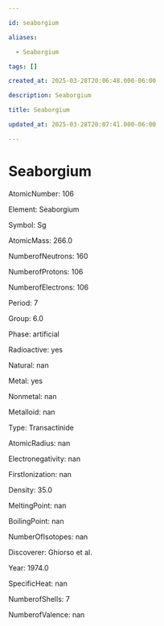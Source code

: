```yaml
---

id: seaborgium

aliases:

  - Seaborgium

tags: []

created_at: 2025-03-28T20:06:48.000-06:00

description: Seaborgium

title: Seaborgium

updated_at: 2025-03-28T20:07:41.000-06:00

---
```




# Seaborgium

AtomicNumber: 106

Element: Seaborgium

Symbol: Sg

AtomicMass: 266.0

NumberofNeutrons: 160

NumberofProtons: 106

NumberofElectrons: 106

Period: 7

Group: 6.0

Phase: artificial

Radioactive: yes

Natural: nan

Metal: yes

Nonmetal: nan

Metalloid: nan

Type: Transactinide

AtomicRadius: nan

Electronegativity: nan

FirstIonization: nan

Density: 35.0

MeltingPoint: nan

BoilingPoint: nan

NumberOfIsotopes: nan

Discoverer: Ghiorso et al.

Year: 1974.0

SpecificHeat: nan

NumberofShells: 7

NumberofValence: nan

